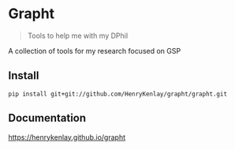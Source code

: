 # Grapht
> Tools to help me with my DPhil


A collection of tools for my research focused on GSP

## Install

`pip install git+git://github.com/HenryKenlay/grapht/grapht.git`

## Documentation

https://henrykenlay.github.io/grapht
